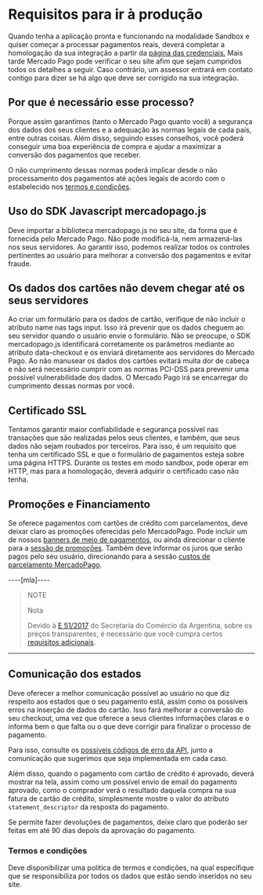 # Requisitos para ir à produção

Quando tenha a aplicação pronta e funcionando na modalidade Sandbox e quiser começar a processar pagamentos reais, deverá completar a homologação da sua integração a partir da [página das credenciais.]([FAKER][CREDENTIALS][URL]) Mais tarde Mercado Pago pode verificar o seu site afim que sejam cumpridos todos os detalhes a seguir. Caso contrário, um assessor entrará em contato contigo para dizer se há algo que deve ser corrigido na sua integração.

## Por que é necessário esse processo?

Porque assim garantimos (tanto o Mercado Pago quanto você) a segurança dos dados dos seus clientes e a adequação às normas legais de cada país, entre outras coisas. Além disso, seguindo esses conselhos, você poderá conseguir uma boa experiência de compra e ajudar a maximizar a conversão dos pagamentos que receber.

O não cumprimento dessas normas poderá implicar desde o não processamento dos pagamentos até ações legais de acordo com o estabelecido nos [termos e condições](https://www.mercadopago.com.br/ajuda/termos-e-condicoes_300).

## Uso do SDK Javascript mercadopago.js

Deve importar a biblioteca mercadopago.js no seu site, da forma que é fornecida pelo Mercado Pago. Não pode modificá-la, nem armazená-las nos seus servidores. Ao garantir isso, podemos realizar todos os controles pertinentes ao usuário para melhorar a conversão dos pagamentos e evitar fraude.

## Os dados dos cartões não devem chegar até os seus servidores

Ao criar um formulário para os dados de cartão, verifique de não incluir o atributo name nas tags input. Isso irá prevenir que os dados cheguem ao seu servidor quando o usuário envie o formulário. Não se preocupe, o SDK mercadopago.js identificará corretamente os parâmetros mediante ao atributo data-checkout e os enviará diretamente aos servidores do Mercado Pago.
Ao não manusear os dados dos cartões evitará muita dor de cabeça e não será necessário cumprir com as normas PCI-DSS para prevenir uma possível vulnerabilidade dos dados. O Mercado Pago irá se encarregar do cumprimento dessas normas por você.

## Certificado SSL

Tentamos garantir maior confiabilidade e segurança possível nas transações que são realizadas pelos seus clientes, e também, que seus dados não sejam roubados por terceiros. Para isso, é um requisito que tenha um certificado SSL e que o formulário de pagamentos esteja sobre uma página HTTPS.
Durante os testes em modo sandbox, pode operar em HTTP, mas para a homologação, deverá adquirir o certificado caso não tenha.

## Promoções e Financiamento

Se oferece pagamentos com cartões de crédito com parcelamentos, deve deixar claro as promoções oferecidas pelo MercadoPago. Pode incluir um de nossos [banners de meio de pagamentos](https://www.mercadopago.com/mlb/com.mercadopago.web.landing.LandingController?id=banners), ou ainda direcionar o cliente para a [sessão de promoções](https://www.mercadopago.com.br/promocoes/).
Também deve informar os juros que serão pagos pelo seu usuário, direcionando para a sessão [custos de parcelamento MercadoPago](https://www.mercadopago.com.br/ajuda/Custos-de-parcelamento_322).

----[mla]----
> NOTE
>
> Nota
>
> Devido à [E 51/2017](https://www.boletinoficial.gob.ar/#!DetalleNormaBusquedaRapida/158269/20170125/resolucion%2051) do Secretaría do Comércio da Argentina, sobre os preços transparentes, é necessário que você cumpra certos [requisitos adicionais](https://www.mercadopago.com.ar/developers/es/related/resolucion-e-512017/).
------------

## Comunicação dos estados

Deve oferecer a melhor comunicação possível ao usuário no que diz respeito aos estados que o seu pagamento está, assim como os possíveis erros na inserção de dados do cartão. Isso fará melhorar a conversão do seu checkout, uma vez que oferece a seus clientes informações claras e o informa bem o que falta ou o que deve corrigir para finalizar o processo de pagamento.

Para isso, consulte os [possíveis códigos de erro da API](https://www.mercadopago.com.br/developers/pt/guides/payments/api/handling-responses), junto a comunicação que sugerimos que seja implementada em cada caso.

Além disso, quando o pagamento com cartão de crédito é aprovado, deverá mostrar na tela, assim como um possível envio de email do pagamento aprovado, como o comprador verá o resultado daquela compra na sua fatura de cartão de crédito, simplesmente mostre o valor do atributo `statement_descriptor` da resposta do pagamento.

Se permite fazer devoluções de pagamentos, deixe claro que poderão ser feitas em até 90 dias depois da aprovação do pagamento.

### Termos e condições

Deve disponibilizar uma politica de termos e condições, na qual especifique que se responsibiliza por todos os dados que estão sendo inseridos no seu site.
